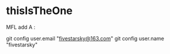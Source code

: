 # thisIsTheOne

MFL add A :

git config user.email "fivestarsky@163.com"
git config user.name "fivestarsky"


